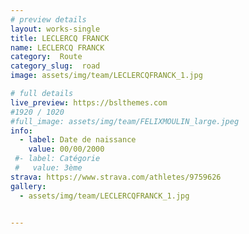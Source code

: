```yaml
---
# preview details
layout: works-single
title: LECLERCQ FRANCK
name: LECLERCQ FRANCK
category:  Route
category_slug:  road
image: assets/img/team/LECLERCQFRANCK_1.jpg

# full details
live_preview: https://bslthemes.com
#1920 / 1020
#full_image: assets/img/team/FELIXMOULIN_large.jpeg
info:
  - label: Date de naissance
    value: 00/00/2000
 #- label: Catégorie 
 #   value: 3ème
strava: https://www.strava.com/athletes/9759626
gallery:
  - assets/img/team/LECLERCQFRANCK_1.jpg


---
```

